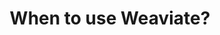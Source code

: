 ---
layout: article-start
title: When to use Weaviate?
description: Description and examples of use cases.
topic: What Is Guides
tags: ['weaviate']
video-link: 
video-caption: 
menu-order: 2
open-graph-type: article
---